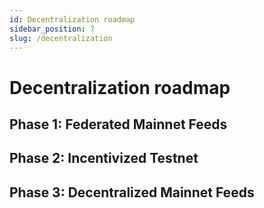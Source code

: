 ```yaml
---
id: Decentralization roadmap
sidebar_position: 7
slug: /decentralization
---
```


# Decentralization roadmap

## Phase 1: Federated Mainnet Feeds

## Phase 2: Incentivized Testnet

## Phase 3: Decentralized Mainnet Feeds

